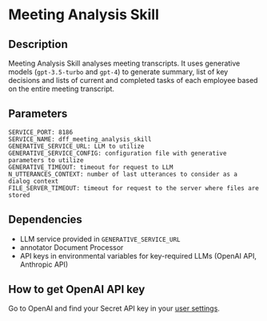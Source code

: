 # Meeting Analysis Skill

## Description

Meeting Analysis Skill analyses meeting transcripts. It uses generative models (`gpt-3.5-turbo` and `gpt-4`) to generate summary, list of key decisions and lists of current and completed tasks of each employee based on the entire meeting transcript.

## Parameters

```
SERVICE_PORT: 8186
SERVICE_NAME: dff_meeting_analysis_skill
GENERATIVE_SERVICE_URL: LLM to utilize
GENERATIVE_SERVICE_CONFIG: configuration file with generative parameters to utilize
GENERATIVE_TIMEOUT: timeout for request to LLM
N_UTTERANCES_CONTEXT: number of last utterances to consider as a dialog context
FILE_SERVER_TIMEOUT: timeout for request to the server where files are stored
```

## Dependencies

- LLM service provided in `GENERATIVE_SERVICE_URL`
- annotator Document Processor
- API keys in environmental variables for key-required LLMs (OpenAI API, Anthropic API)


## How to get OpenAI API key

Go to OpenAI and find your Secret API key in your [user settings](https://platform.openai.com/account/api-keys).